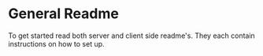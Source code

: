 # General Readme
To get started read both server and client side readme's. They each contain instructions on how to set up.

